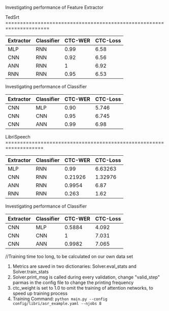 Investigating performance of Feature Extractor

TedSrt =====================================================================


| Extractor | Classifier | CTC-WER | CTC-Loss |
|-----------|------------|---------|----------|
| MLP       | RNN        | 0.99    | 6.58     |
| CNN       | RNN        | 0.92    | 6.56     |
| ANN       | RNN        | 1       | 6.92     |
| RNN       | RNN        | 0.95    | 6.53     |


Investigating performance of Classifier

| Extractor | Classifier | CTC-WER | CTC-Loss |
|-----------|------------|---------|----------|
| CNN       | MLP        | 0.90    |5.746     | 
| CNN       | CNN        | 0.95    |6.745     |
| CNN       | ANN        | 0.99    |6.98      |

LibriSpeech ===================================================================


| Extractor | Classifier | CTC-WER | CTC-Loss |
|-----------|------------|---------|----------|
| MLP       | RNN        | 0.99    | 6.63263  |
| CNN       | RNN        | 0.21926 | 1.32976  |
| ANN       | RNN        | 0.9954  | 6.87     |
| RNN       | RNN        | 0.263   | 1.62     |


Investigating performance of Classifier

| Extractor | Classifier | CTC-WER | CTC-Loss |
|-----------|------------|---------|----------|
| CNN       | MLP        | 0.5884  | 4.092    |
| CNN       | CNN        | 1       | 7.031    |
| CNN       | ANN        | 0.9982  | 7.065    |

//Training time too long, to be calculated on our own data set
1. Metrics are saved in two dictionaries: Solver.eval_stats and Solver.train_stats
2. Solver.print_msg is called during every validation, change "valid_step" parmas in the config file to change the printing frequency
3. ctc_weight is set to 1.0 to omit the training of attention networks, to speed up training process
4. Training Command: ```python main.py --config config/libri/asr_example.yaml --njobs 8``` 


